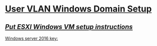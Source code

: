# <u> User VLAN Windows Domain Setup</u>

## ***<b><u>Put ESXI Windows VM setup instructions</u></b>***

<u>Windows server 2016 key:</u> 